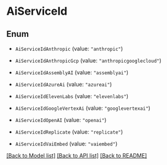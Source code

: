 # AiServiceId

## Enum


* `AiServiceIdAnthropic` (value: `"anthropic"`)

* `AiServiceIdAnthropicGcp` (value: `"anthropicgooglecloud"`)

* `AiServiceIdAssemblyAI` (value: `"assemblyai"`)

* `AiServiceIdAzureAi` (value: `"azureai"`)

* `AiServiceIdElevenLabs` (value: `"elevenlabs"`)

* `AiServiceIdGoogleVertexAi` (value: `"googlevertexai"`)

* `AiServiceIdOpenAI` (value: `"openai"`)

* `AiServiceIdReplicate` (value: `"replicate"`)

* `AiServiceIdVaiEmbed` (value: `"vaiembed"`)


[[Back to Model list]](../README.md#documentation-for-models) [[Back to API list]](../README.md#documentation-for-api-endpoints) [[Back to README]](../README.md)


